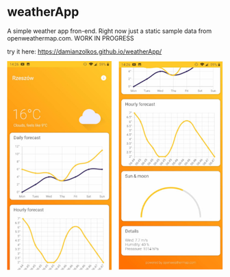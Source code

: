 # weatherApp

A simple weather app fron-end.
Right now just a static sample data from openweathermap.com.
WORK IN PROGRESS

try it here: https://damianzolkos.github.io/weatherApp/

![Image1](Screenshot1.jpg)
